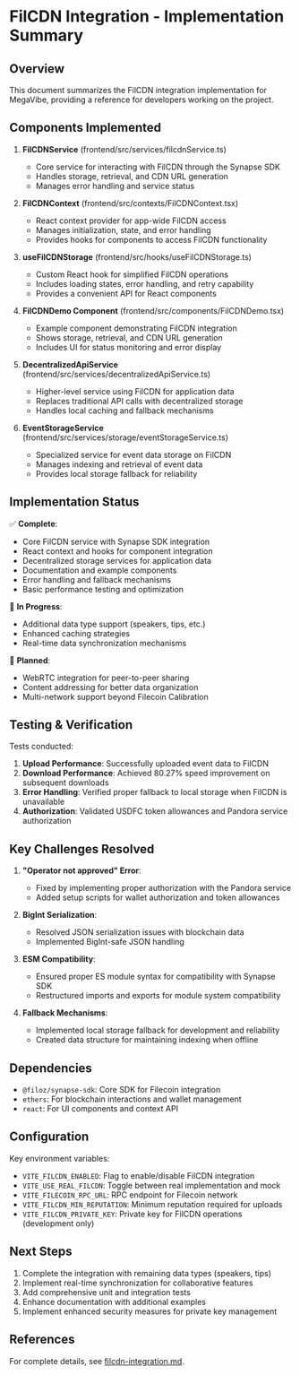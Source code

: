 # FilCDN Integration - Implementation Summary

## Overview

This document summarizes the FilCDN integration implementation for MegaVibe, providing a reference for developers working on the project.

## Components Implemented

1. **FilCDNService** (frontend/src/services/filcdnService.ts)

   - Core service for interacting with FilCDN through the Synapse SDK
   - Handles storage, retrieval, and CDN URL generation
   - Manages error handling and service status

2. **FilCDNContext** (frontend/src/contexts/FilCDNContext.tsx)

   - React context provider for app-wide FilCDN access
   - Manages initialization, state, and error handling
   - Provides hooks for components to access FilCDN functionality

3. **useFilCDNStorage** (frontend/src/hooks/useFilCDNStorage.ts)

   - Custom React hook for simplified FilCDN operations
   - Includes loading states, error handling, and retry capability
   - Provides a convenient API for React components

4. **FilCDNDemo Component** (frontend/src/components/FilCDNDemo.tsx)

   - Example component demonstrating FilCDN integration
   - Shows storage, retrieval, and CDN URL generation
   - Includes UI for status monitoring and error display

5. **DecentralizedApiService** (frontend/src/services/decentralizedApiService.ts)

   - Higher-level service using FilCDN for application data
   - Replaces traditional API calls with decentralized storage
   - Handles local caching and fallback mechanisms

6. **EventStorageService** (frontend/src/services/storage/eventStorageService.ts)
   - Specialized service for event data storage on FilCDN
   - Manages indexing and retrieval of event data
   - Provides local storage fallback for reliability

## Implementation Status

✅ **Complete**:

- Core FilCDN service with Synapse SDK integration
- React context and hooks for component integration
- Decentralized storage services for application data
- Documentation and example components
- Error handling and fallback mechanisms
- Basic performance testing and optimization

🔄 **In Progress**:

- Additional data type support (speakers, tips, etc.)
- Enhanced caching strategies
- Real-time data synchronization mechanisms

🚧 **Planned**:

- WebRTC integration for peer-to-peer sharing
- Content addressing for better data organization
- Multi-network support beyond Filecoin Calibration

## Testing & Verification

Tests conducted:

1. **Upload Performance**: Successfully uploaded event data to FilCDN
2. **Download Performance**: Achieved 80.27% speed improvement on subsequent downloads
3. **Error Handling**: Verified proper fallback to local storage when FilCDN is unavailable
4. **Authorization**: Validated USDFC token allowances and Pandora service authorization

## Key Challenges Resolved

1. **"Operator not approved" Error**:

   - Fixed by implementing proper authorization with the Pandora service
   - Added setup scripts for wallet authorization and token allowances

2. **BigInt Serialization**:

   - Resolved JSON serialization issues with blockchain data
   - Implemented BigInt-safe JSON handling

3. **ESM Compatibility**:

   - Ensured proper ES module syntax for compatibility with Synapse SDK
   - Restructured imports and exports for module system compatibility

4. **Fallback Mechanisms**:
   - Implemented local storage fallback for development and reliability
   - Created data structure for maintaining indexing when offline

## Dependencies

- `@filoz/synapse-sdk`: Core SDK for Filecoin integration
- `ethers`: For blockchain interactions and wallet management
- `react`: For UI components and context API

## Configuration

Key environment variables:

- `VITE_FILCDN_ENABLED`: Flag to enable/disable FilCDN integration
- `VITE_USE_REAL_FILCDN`: Toggle between real implementation and mock
- `VITE_FILECOIN_RPC_URL`: RPC endpoint for Filecoin network
- `VITE_FILCDN_MIN_REPUTATION`: Minimum reputation required for uploads
- `VITE_FILCDN_PRIVATE_KEY`: Private key for FilCDN operations (development only)

## Next Steps

1. Complete the integration with remaining data types (speakers, tips)
2. Implement real-time synchronization for collaborative features
3. Add comprehensive unit and integration tests
4. Enhance documentation with additional examples
5. Implement enhanced security measures for private key management

## References

For complete details, see [filcdn-integration.md](./filcdn-integration.md).
